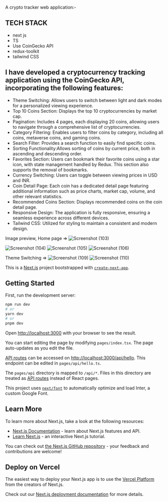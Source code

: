 A crypto tracker web application:-

## TECH STACK
- next js 
- TS
- Use CoinGecko API
- redux-toolkit 
- tailwind CSS
 
 

 ## I have developed a cryptocurrency tracking application using the CoinGecko API, incorporating the following features:

- Theme Switching: Allows users to switch between light and dark modes for a personalized viewing experience.
- Top 10 Coins Section: Displays the top 10 cryptocurrencies by market cap.
- Pagination: Includes 4 pages, each displaying 20 coins, allowing users to navigate through a comprehensive list of cryptocurrencies.
- Category Filtering: Enables users to filter coins by category, including all coins, metaverse coins, and gaming coins.
- Search Filter: Provides a search function to easily find specific coins.
- Sorting Functionality:Allows sorting of coins by current price, both in ascending and descending order.
- Favorites Section: Users can bookmark their favorite coins using a star icon, with state management handled by Redux. This section also supports the removal of bookmarks.
- Currency Switching: Users can toggle between viewing prices in USD and INR.
- Coin Detail Page: Each coin has a dedicated detail page featuring additional information such as price charts, market cap, volume, and other relevant statistics.
- Recommended Coins Section: Displays recommended coins on the coin detail page.
- Responsive Design: The application is fully responsive, ensuring a seamless experience across different devices.
- Tailwind CSS: Utilized for styling to maintain a consistent and modern design.






Image preview, Home page => ![Screenshot (103)](https://github.com/user-attachments/assets/9d108cf8-efec-4ac8-84aa-f564ca4d96d8)

![Screenshot (104)](https://github.com/user-attachments/assets/51e3b66a-137a-401c-88a4-b3bd072d2375)
![Screenshot (105)](https://github.com/user-attachments/assets/41b3ba7c-bc47-4bb4-9be1-e3f2784ca209)
![Screenshot (106)](https://github.com/user-attachments/assets/feb23efd-06bb-4d13-b90b-36c4e38989c1)



Theme Switching => 
![Screenshot (109)](https://github.com/user-attachments/assets/e3d0b0c2-609d-46b3-a676-5df20c73dfe9)
![Screenshot (110)](https://github.com/user-attachments/assets/7ffb3cd6-9fe9-4e1a-8ade-9c539f7e0a3e)














This is a [Next.js](https://nextjs.org/) project bootstrapped with [`create-next-app`](https://github.com/vercel/next.js/tree/canary/packages/create-next-app).

## Getting Started

First, run the development server:

```bash
npm run dev
# or
yarn dev
# or
pnpm dev
```

Open [http://localhost:3000](http://localhost:3000) with your browser to see the result.

You can start editing the page by modifying `pages/index.tsx`. The page auto-updates as you edit the file.

[API routes](https://nextjs.org/docs/api-routes/introduction) can be accessed on [http://localhost:3000/api/hello](http://localhost:3000/api/hello). This endpoint can be edited in `pages/api/hello.ts`.

The `pages/api` directory is mapped to `/api/*`. Files in this directory are treated as [API routes](https://nextjs.org/docs/api-routes/introduction) instead of React pages.

This project uses [`next/font`](https://nextjs.org/docs/basic-features/font-optimization) to automatically optimize and load Inter, a custom Google Font.

## Learn More

To learn more about Next.js, take a look at the following resources:

- [Next.js Documentation](https://nextjs.org/docs) - learn about Next.js features and API.
- [Learn Next.js](https://nextjs.org/learn) - an interactive Next.js tutorial.

You can check out [the Next.js GitHub repository](https://github.com/vercel/next.js/) - your feedback and contributions are welcome!

## Deploy on Vercel

The easiest way to deploy your Next.js app is to use the [Vercel Platform](https://vercel.com/new?utm_medium=default-template&filter=next.js&utm_source=create-next-app&utm_campaign=create-next-app-readme) from the creators of Next.js.

Check out our [Next.js deployment documentation](https://nextjs.org/docs/deployment) for more details.
